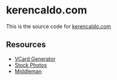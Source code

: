 # kerencaldo.com

This is the source code for [kerencaldo.com](https://www.kerencaldo.com/)

## Resources

- [VCard Generator](https://vcardmaker.com/)
- [Stock Photos](https://www.pexels.com/)
- [Middleman](https://middlemanapp.com/)
